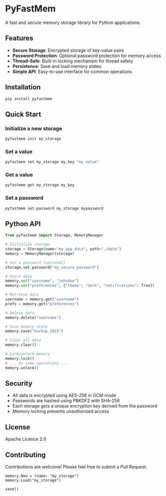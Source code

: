 # PyFastMem

A fast and secure memory storage library for Python applications.

## Features

- **Secure Storage**: Encrypted storage of key-value pairs
- **Password Protection**: Optional password protection for memory access
- **Thread-Safe**: Built-in locking mechanism for thread safety
- **Persistence**: Save and load memory states
- **Simple API**: Easy-to-use interface for common operations

## Installation

```bash
pip install pyfastmem
```

## Quick Start

### Initialize a new storage

```bash
pyfastmem init my_storage
```

### Set a value

```bash
pyfastmem set my_storage my_key "my value"
```

### Get a value

```bash
pyfastmem get my_storage my_key
```

### Set a password

```bash
pyfastmem set-password my_storage mypassword
```

## Python API

```python
from pyfastmem import Storage, MemoryManager

# Initialize storage
storage = Storage(name="my_app_data", path="./data")
memory = MemoryManager(storage)

# Set a password (optional)
storage.set_password("my_secure_password")

# Store data
memory.set("username", "johndoe")
memory.set("preferences", {"theme": "dark", "notifications": True})

# Retrieve data
username = memory.get("username")
prefs = memory.get("preferences")

# Delete data
memory.delete("username")

# Save memory state
memory.save("backup_2023")

# Clear all data
memory.clear()

# Lock/unlock memory
memory.lock()
# ... do some operations ...
memory.unlock()
```

## Security

- All data is encrypted using AES-256 in GCM mode
- Passwords are hashed using PBKDF2 with SHA-256
- Each storage gets a unique encryption key derived from the password
- Memory locking prevents unauthorized access

## License

Apache Licence 2.0

## Contributing

Contributions are welcome! Please feel free to submit a Pull Request.

```apchc
memory.New = (name: "my_storage")
memory.Load("my_storage")

save()
```

